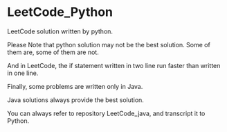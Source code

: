 # LeetCode_Python
 
LeetCode solution written by python.

Please Note that python solution may not be the best solution. Some of them are, some of them are not.

And in LeetCode, the if statement written in two line run faster than written in one line.

Finally, some problems are written only in Java.

Java solutions always provide the best solution.

You can always refer to repository LeetCode_java, and transcript it to Python.
